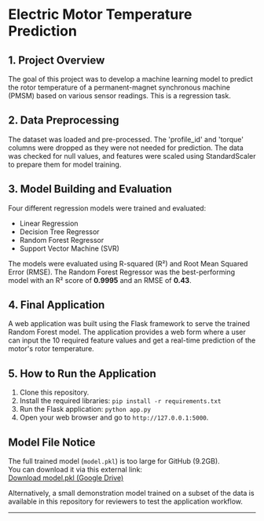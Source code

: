 # Electric Motor Temperature Prediction

## 1. Project Overview
The goal of this project was to develop a machine learning model to predict the rotor temperature of a permanent-magnet synchronous machine (PMSM) based on various sensor readings. This is a regression task.

## 2. Data Preprocessing
The dataset was loaded and pre-processed. The 'profile_id' and 'torque' columns were dropped as they were not needed for prediction. The data was checked for null values, and features were scaled using StandardScaler to prepare them for model training.

## 3. Model Building and Evaluation
Four different regression models were trained and evaluated:
- Linear Regression
- Decision Tree Regressor
- Random Forest Regressor
- Support Vector Machine (SVR)

The models were evaluated using R-squared (R²) and Root Mean Squared Error (RMSE). The Random Forest Regressor was the best-performing model with an R² score of **0.9995** and an RMSE of **0.43**.

## 4. Final Application
A web application was built using the Flask framework to serve the trained Random Forest model. The application provides a web form where a user can input the 10 required feature values and get a real-time prediction of the motor's rotor temperature.

## 5. How to Run the Application
1. Clone this repository.
2. Install the required libraries: `pip install -r requirements.txt`
3. Run the Flask application: `python app.py`
4. Open your web browser and go to `http://127.0.0.1:5000`.

## Model File Notice

The full trained model (`model.pkl`) is too large for GitHub (9.2GB).  
You can download it via this external link:  
[Download model.pkl (Google Drive)]([https://drive.google.com/file/d/1E7QE4DnfLTgDdPzRamQoTqvqIyuChIU9/view?usp=sharing})

Alternatively, a small demonstration model trained on a subset of the data is available in this repository for reviewers to test the application workflow.

---
